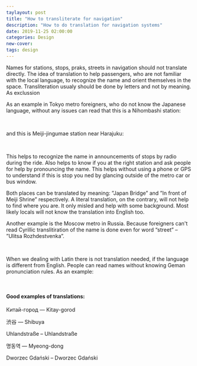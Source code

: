```yaml
---
taylayout: post
title: "How to transliterate for navigation"
description: "How to do translation for navigation systems"
date: 2019-11-25 02:00:00
categories: Design
new-cover: 
tags: design
---
```


Names for stations, stops, praks, streets in navigation should not translate directly. The idea of translation to help passengers, who are not familiar with the local language, to recognize the name and orient themselves in the space. Transliteration usualy should be done by letters and not by meaning. As exclussion 

As an example in Tokyo metro foreigners, who do not know the Japanese language, without any issues can read that this is a Nihombashi station:

<img src="/assets/images/lazy.png" alt="translation in navigation system signs" data-echo="/blog_img/tokyo/nihombashi.jpg">

and this is Meiji-jingumae station near Harajuku:

<img src="/assets/images/lazy.png" alt="translation in navigation system signs" data-echo="/blog_img/tokyo/meiji.jpg">

This helps to recognize the name in announcements of stops by radio during the ride. Also helps to know if you at the right station and ask people for help by pronouncing the name. This helps without using a phone or GPS to understand if this is stop you ned by glancing outside of the metro car or bus window.

Both places can be translated by meaning: ”Japan Bridge” and ”In front of Meiji Shrine” respectively. A literal translation, on the contrary, will not help to find where you are. It only misled and help with some background. Most likely locals will not know the translation into English too.

Another example is the Moscow metro in Russia. Because foreigners can't read Cyrillic translitiration of the name is done even for word “street” – ”Ulitsa Rozhdestvenka”.

<img src="/assets/images/lazy.png" alt="translation in navigation system signs" data-echo="/blog_img/tokyo/moscow.jpg">

When we dealing with Latin there is not translation needed, if the language is different from English.  People can read names without knowing Geman pronunciation rules. As an example:

<img src="/assets/images/lazy.png" alt="translation in navigation system signs" data-echo="/blog_img/tokyo/berlin.jpeg">



#### Good examples of translations:

Китай-город — Kitay-gorod

渋谷 — Shibuya

Uhlandstraße – Uhlandstraße 

명동역 — Myeong-dong

Dworzec Gdański – Dworzec Gdański